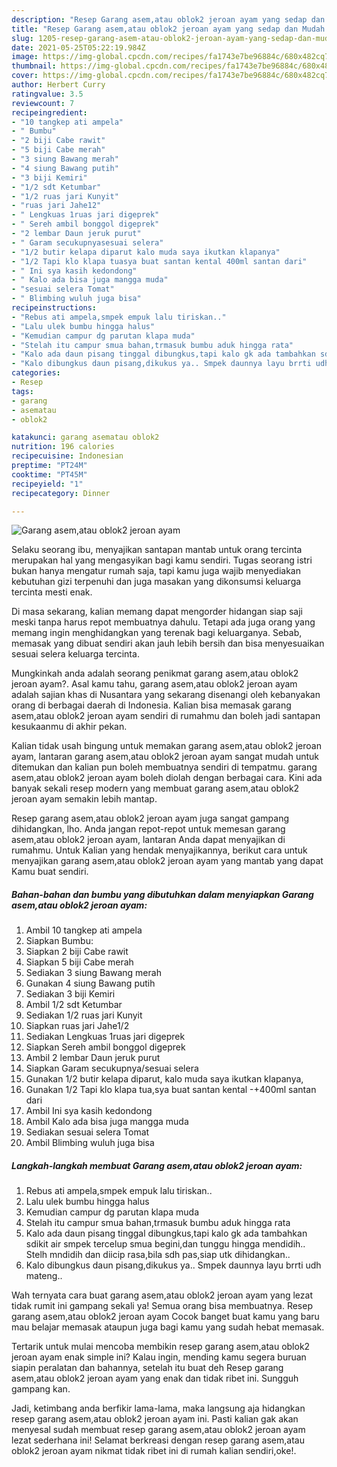 ```yaml
---
description: "Resep Garang asem,atau oblok2 jeroan ayam yang sedap dan Mudah Dibuat"
title: "Resep Garang asem,atau oblok2 jeroan ayam yang sedap dan Mudah Dibuat"
slug: 1205-resep-garang-asem-atau-oblok2-jeroan-ayam-yang-sedap-dan-mudah-dibuat
date: 2021-05-25T05:22:19.984Z
image: https://img-global.cpcdn.com/recipes/fa1743e7be96884c/680x482cq70/garang-asematau-oblok2-jeroan-ayam-foto-resep-utama.jpg
thumbnail: https://img-global.cpcdn.com/recipes/fa1743e7be96884c/680x482cq70/garang-asematau-oblok2-jeroan-ayam-foto-resep-utama.jpg
cover: https://img-global.cpcdn.com/recipes/fa1743e7be96884c/680x482cq70/garang-asematau-oblok2-jeroan-ayam-foto-resep-utama.jpg
author: Herbert Curry
ratingvalue: 3.5
reviewcount: 7
recipeingredient:
- "10 tangkep ati ampela"
- " Bumbu"
- "2 biji Cabe rawit"
- "5 biji Cabe merah"
- "3 siung Bawang merah"
- "4 siung Bawang putih"
- "3 biji Kemiri"
- "1/2 sdt Ketumbar"
- "1/2 ruas jari Kunyit"
- "ruas jari Jahe12"
- " Lengkuas 1ruas jari digeprek"
- " Sereh ambil bonggol digeprek"
- "2 lembar Daun jeruk purut"
- " Garam secukupnyasesuai selera"
- "1/2 butir kelapa diparut kalo muda saya ikutkan klapanya"
- "1/2 Tapi klo klapa tuasya buat santan kental 400ml santan dari"
- " Ini sya kasih kedondong"
- " Kalo ada bisa juga mangga muda"
- "sesuai selera Tomat"
- " Blimbing wuluh juga bisa"
recipeinstructions:
- "Rebus ati ampela,smpek empuk lalu tiriskan.."
- "Lalu ulek bumbu hingga halus"
- "Kemudian campur dg parutan klapa muda"
- "Stelah itu campur smua bahan,trmasuk bumbu aduk hingga rata"
- "Kalo ada daun pisang tinggal dibungkus,tapi kalo gk ada tambahkan sdikit air smpek tercelup smua begini,dan tunggu hingga mendidih.. Stelh mndidih dan diicip rasa,bila sdh pas,siap utk dihidangkan.."
- "Kalo dibungkus daun pisang,dikukus ya.. Smpek daunnya layu brrti udh mateng.."
categories:
- Resep
tags:
- garang
- asematau
- oblok2

katakunci: garang asematau oblok2 
nutrition: 196 calories
recipecuisine: Indonesian
preptime: "PT24M"
cooktime: "PT45M"
recipeyield: "1"
recipecategory: Dinner

---
```



![Garang asem,atau oblok2 jeroan ayam](https://img-global.cpcdn.com/recipes/fa1743e7be96884c/680x482cq70/garang-asematau-oblok2-jeroan-ayam-foto-resep-utama.jpg)

Selaku seorang ibu, menyajikan santapan mantab untuk orang tercinta merupakan hal yang mengasyikan bagi kamu sendiri. Tugas seorang istri bukan hanya mengatur rumah saja, tapi kamu juga wajib menyediakan kebutuhan gizi terpenuhi dan juga masakan yang dikonsumsi keluarga tercinta mesti enak.

Di masa  sekarang, kalian memang dapat mengorder hidangan siap saji meski tanpa harus repot membuatnya dahulu. Tetapi ada juga orang yang memang ingin menghidangkan yang terenak bagi keluarganya. Sebab, memasak yang dibuat sendiri akan jauh lebih bersih dan bisa menyesuaikan sesuai selera keluarga tercinta. 



Mungkinkah anda adalah seorang penikmat garang asem,atau oblok2 jeroan ayam?. Asal kamu tahu, garang asem,atau oblok2 jeroan ayam adalah sajian khas di Nusantara yang sekarang disenangi oleh kebanyakan orang di berbagai daerah di Indonesia. Kalian bisa memasak garang asem,atau oblok2 jeroan ayam sendiri di rumahmu dan boleh jadi santapan kesukaanmu di akhir pekan.

Kalian tidak usah bingung untuk memakan garang asem,atau oblok2 jeroan ayam, lantaran garang asem,atau oblok2 jeroan ayam sangat mudah untuk ditemukan dan kalian pun boleh membuatnya sendiri di tempatmu. garang asem,atau oblok2 jeroan ayam boleh diolah dengan berbagai cara. Kini ada banyak sekali resep modern yang membuat garang asem,atau oblok2 jeroan ayam semakin lebih mantap.

Resep garang asem,atau oblok2 jeroan ayam juga sangat gampang dihidangkan, lho. Anda jangan repot-repot untuk memesan garang asem,atau oblok2 jeroan ayam, lantaran Anda dapat menyajikan di rumahmu. Untuk Kalian yang hendak menyajikannya, berikut cara untuk menyajikan garang asem,atau oblok2 jeroan ayam yang mantab yang dapat Kamu buat sendiri.

<!--inarticleads1-->

##### Bahan-bahan dan bumbu yang dibutuhkan dalam menyiapkan Garang asem,atau oblok2 jeroan ayam:

1. Ambil 10 tangkep ati ampela
1. Siapkan  Bumbu:
1. Siapkan 2 biji Cabe rawit
1. Siapkan 5 biji Cabe merah
1. Sediakan 3 siung Bawang merah
1. Gunakan 4 siung Bawang putih
1. Sediakan 3 biji Kemiri
1. Ambil 1/2 sdt Ketumbar
1. Sediakan 1/2 ruas jari Kunyit
1. Siapkan ruas jari Jahe1/2
1. Sediakan  Lengkuas 1ruas jari digeprek
1. Siapkan  Sereh ambil bonggol digeprek
1. Ambil 2 lembar Daun jeruk purut
1. Siapkan  Garam secukupnya/sesuai selera
1. Gunakan 1/2 butir kelapa diparut, kalo muda saya ikutkan klapanya,
1. Gunakan 1/2 Tapi klo klapa tua,sya buat santan kental -+400ml santan dari
1. Ambil  Ini sya kasih kedondong
1. Ambil  Kalo ada bisa juga mangga muda
1. Sediakan sesuai selera Tomat
1. Ambil  Blimbing wuluh juga bisa




<!--inarticleads2-->

##### Langkah-langkah membuat Garang asem,atau oblok2 jeroan ayam:

1. Rebus ati ampela,smpek empuk lalu tiriskan..
1. Lalu ulek bumbu hingga halus
1. Kemudian campur dg parutan klapa muda
1. Stelah itu campur smua bahan,trmasuk bumbu aduk hingga rata
1. Kalo ada daun pisang tinggal dibungkus,tapi kalo gk ada tambahkan sdikit air smpek tercelup smua begini,dan tunggu hingga mendidih.. Stelh mndidih dan diicip rasa,bila sdh pas,siap utk dihidangkan..
1. Kalo dibungkus daun pisang,dikukus ya.. Smpek daunnya layu brrti udh mateng..




Wah ternyata cara buat garang asem,atau oblok2 jeroan ayam yang lezat tidak rumit ini gampang sekali ya! Semua orang bisa membuatnya. Resep garang asem,atau oblok2 jeroan ayam Cocok banget buat kamu yang baru mau belajar memasak ataupun juga bagi kamu yang sudah hebat memasak.

Tertarik untuk mulai mencoba membikin resep garang asem,atau oblok2 jeroan ayam enak simple ini? Kalau ingin, mending kamu segera buruan siapin peralatan dan bahannya, setelah itu buat deh Resep garang asem,atau oblok2 jeroan ayam yang enak dan tidak ribet ini. Sungguh gampang kan. 

Jadi, ketimbang anda berfikir lama-lama, maka langsung aja hidangkan resep garang asem,atau oblok2 jeroan ayam ini. Pasti kalian gak akan menyesal sudah membuat resep garang asem,atau oblok2 jeroan ayam lezat sederhana ini! Selamat berkreasi dengan resep garang asem,atau oblok2 jeroan ayam nikmat tidak ribet ini di rumah kalian sendiri,oke!.

